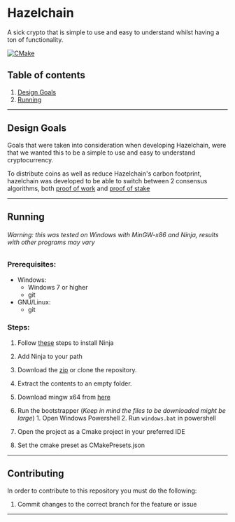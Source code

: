 # Hazelchain

A sick crypto that is simple to use and easy to understand whilst having a ton of functionality.

[![CMake](https://github.com/Shadow2ube/Hazelchain/actions/workflows/cmake.yml/badge.svg)](https://github.com/Shadow2ube/Hazelchain/actions/workflows/cmake.yml)

## Table of contents

1. [Design Goals](#Design-Goals)
2. [Running](#Running)

---

## Design Goals

Goals that were taken into consideration when developing Hazelchain, were that we wanted this to be a simple to use and
easy to understand cryptocurrency.

To distribute coins as well as reduce Hazelchain's carbon footprint, hazelchain was developed to be able to switch
between 2 consensus algorithms, both [proof of work](https://www.investopedia.com/terms/p/proof-work.asp)
and [proof of stake](https://www.investopedia.com/terms/p/proof-stake-pos.asp)

---

## Running

###### Warning: this was tested on Windows with MinGW-x86 and Ninja, results with other programs may vary

### Prerequisites:

- Windows:
    - Windows 7 or higher
    - git
- GNU/Linux:
    - git

### Steps:

1. Follow [these](https://github.com/ninja-build/ninja/wiki/Pre-built-Ninja-packages) steps to install Ninja
2. Add Ninja to your path
3. Download the [zip](https://github.com/Shadow2ube/Hazelchain/archive/refs/heads/master.zip) or clone the repository.
4. Extract the contents to an empty folder.
5. Download mingw x64
   from [here](https://sourceforge.net/projects/mingw-w64/files/Toolchains%20targetting%20Win32/Personal%20Builds/mingw-builds/installer/mingw-w64-install.exe/download)
6. Run the bootstrapper (*Keep in mind the files to be downloaded might be large*)
        1. Open Windows Powershell
        2. Run `windows.bat` in powershell

7. Open the project as a Cmake project in your preferred IDE
8. Set the cmake preset as CMakePresets.json

---

## Contributing

In order to contribute to this repository you must do the following:

1. Commit changes to the correct branch for the feature or issue

---
